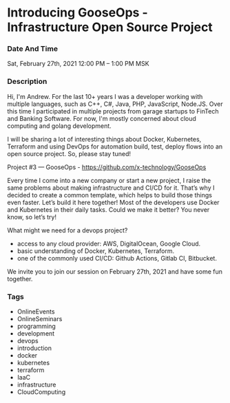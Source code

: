 # Introducing GooseOps - Infrastructure Open Source Project

### Date And Time
Sat, February 27th, 2021 12:00 PM – 1:00 PM MSK

### Description

Hi, I'm Andrew. For the last 10+ years I was a developer working with multiple languages, such as C++, C#, Java, PHP, JavaScript, Node.JS.
Over this time I participated in multiple projects from garage startups to FinTech and Banking Software.
For now, I'm mostly concerned about cloud computing and golang development. 

I will be sharing a lot of interesting things about Docker, Kubernetes, Terraform and using DevOps for automation build, test, deploy flows into an open source project. So, please stay tuned!

Project #3 — GooseOps - https://github.com/x-technology/GooseOps

Every time I come into a new company or start a new project, I raise the same problems about making infrastructure and CI/CD for it.
That’s why I decided to create a common template, which helps to build those things even faster. Let’s build it here together! 
Most of the developers use Docker and Kubernetes in their daily tasks. Could we make it better? You never know, so let’s try!

What might we need for a devops project?

- access to any cloud provider: AWS, DigitalOcean, Google Cloud.
- basic understanding of Docker, Kubernetes, Terraform.
- one of the commonly used CI/CD: Github Actions, Gitlab CI, Bitbucket.

We invite you to join our session on February 27th, 2021 and have some fun together.

### Tags

- OnlineEvents
- OnlineSeminars
- programming
- development
- devops
- introduction
- docker
- kubernetes
- terraform
- IaaC
- infrastructure
- CloudComputing


